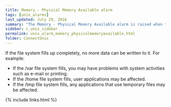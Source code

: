 ```yaml
---
title: Memory - Physical Memory Available alarm
tags: [unix_alarms]
last_updated: July 29, 2016
summary: "The Memory - Physical Memory Available alarm is raised when the available memory drops below a threshold."
sidebar: c_unix_sidebar
permalink: unix_alarm_memory_physicalmemoryavailable.html
folder: ConnectUnix
---
```



If the file system fills up completely, no more data can be written to it. For example:

* If the /var file system fills, you may have problems with system activities such as e-mail or printing.
* If the /home file system fills, user applications may be affected.
* If the /tmp file system fills, any applications that use temporary files may be affected.

{% include links.html %}
